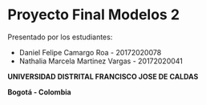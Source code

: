 # Proyecto Final Modelos 2

Presentado por los estudiantes:

  - Daniel Felipe Camargo Roa - 20172020078
  - Nathalia Marcela Martinez Vargas - 20172020041


  **UNIVERSIDAD DISTRITAL FRANCISCO JOSE DE CALDAS**

  **Bogotá - Colombia**
